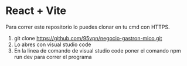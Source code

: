 # React + Vite

Para correr este repositorio lo puedes clonar en tu cmd con HTTPS.

1. git clone https://github.com/95vpn/negocio-gastron-mico.git
2. Lo abres con visual studio code
3. En la linea de comando de visual studio code poner el comando npm run dev para correr el programa
